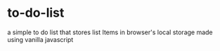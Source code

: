 # to-do-list
a simple to do list that stores list Items in browser's local storage made using vanilla javascript
